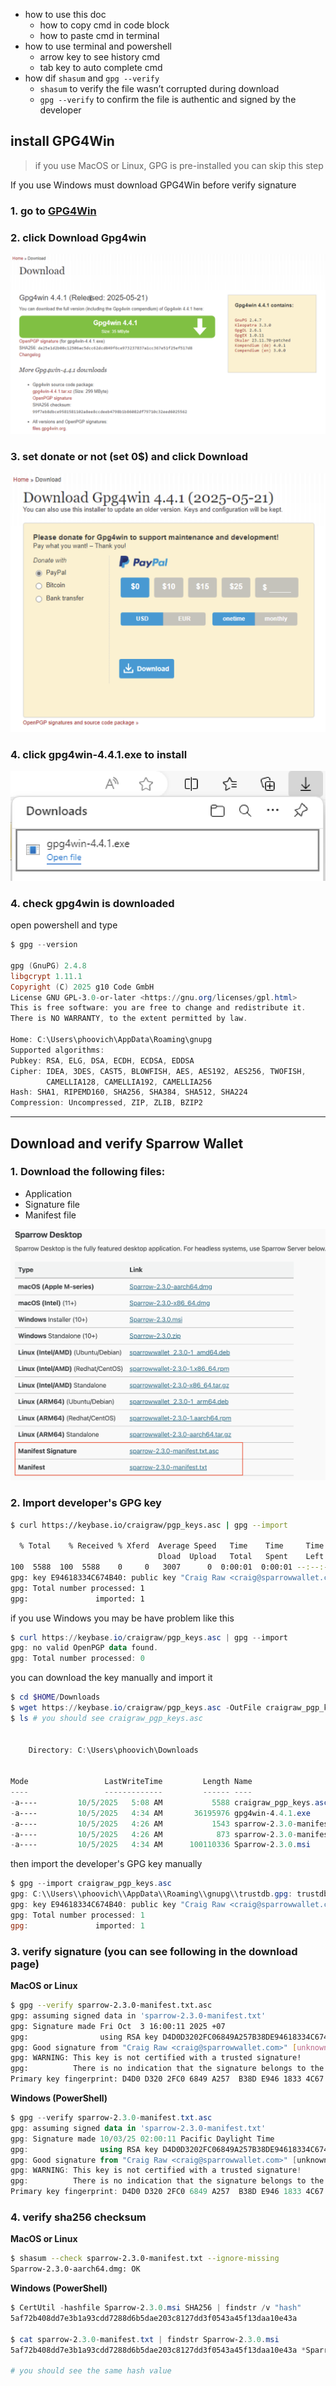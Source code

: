 - how to use this doc
  - how to copy cmd in code block
  - how to paste cmd in terminal
- how to use terminal and powershell
  - arrow key to see history cmd
  - tab key to auto complete cmd
- how dif `shasum` and `gpg --verify`
  - `shasum` to verify the file wasn’t corrupted during download
  - `gpg --verify` to confirm the file is authentic and signed by the developer

## install GPG4Win

> if you use MacOS or Linux, GPG is pre-installed you can skip this step

If you use Windows must download GPG4Win before verify signature

### 1. go to [GPG4Win](https://www.gpg4win.org/download.html)

### 2. click Download Gpg4win

![GPG4WinFigure1](assets/GPG4Win1.png)


### 3. set donate or not (set 0$) and click Download

![GPG4WinFigure2](assets/GPG4Win2.png)

### 4. click gpg4win-4.4.1.exe to install

![GPG4WinFigure3](assets/GPG4Win3.png)

### 4. check gpg4win is downloaded

open powershell and type

```powershell
$ gpg --version

gpg (GnuPG) 2.4.8
libgcrypt 1.11.1
Copyright (C) 2025 g10 Code GmbH
License GNU GPL-3.0-or-later <https://gnu.org/licenses/gpl.html>
This is free software: you are free to change and redistribute it.
There is NO WARRANTY, to the extent permitted by law.

Home: C:\Users\phoovich\AppData\Roaming\gnupg
Supported algorithms:
Pubkey: RSA, ELG, DSA, ECDH, ECDSA, EDDSA
Cipher: IDEA, 3DES, CAST5, BLOWFISH, AES, AES192, AES256, TWOFISH,
        CAMELLIA128, CAMELLIA192, CAMELLIA256
Hash: SHA1, RIPEMD160, SHA256, SHA384, SHA512, SHA224
Compression: Uncompressed, ZIP, ZLIB, BZIP2
```

---

## Download and verify Sparrow Wallet

### 1. Download the following files:

- Application
- Signature file
- Manifest file

![sparrowFigure1](assets/sparrow1.png)

### 2. Import developer's GPG key

```bash
$ curl https://keybase.io/craigraw/pgp_keys.asc | gpg --import

  % Total    % Received % Xferd  Average Speed   Time    Time     Time  Current
                                 Dload  Upload   Total   Spent    Left  Speed
100  5588  100  5588    0     0   3007      0  0:00:01  0:00:01 --:--:--  3005
gpg: key E94618334C674B40: public key "Craig Raw <craig@sparrowwallet.com>" imported
gpg: Total number processed: 1
gpg:               imported: 1
```

if you use Windows you may be have problem like this

```powershell
$ curl https://keybase.io/craigraw/pgp_keys.asc | gpg --import
gpg: no valid OpenPGP data found.
gpg: Total number processed: 0
```

you can download the key manually and import it

```powershell
$ cd $HOME/Downloads
$ wget https://keybase.io/craigraw/pgp_keys.asc -OutFile craigraw_pgp_keys.asc
$ ls # you should see craigraw_pgp_keys.asc


    Directory: C:\Users\phoovich\Downloads


Mode                 LastWriteTime         Length Name
----                 -------------         ------ ----
-a----         10/5/2025   5:08 AM           5588 craigraw_pgp_keys.asc <-- should see this file
-a----         10/5/2025   4:34 AM       36195976 gpg4win-4.4.1.exe
-a----         10/5/2025   4:26 AM           1543 sparrow-2.3.0-manifest.txt
-a----         10/5/2025   4:26 AM            873 sparrow-2.3.0-manifest.txt.asc
-a----         10/5/2025   4:34 AM      100110336 Sparrow-2.3.0.msi
```

then import the developer's GPG key manually

```powershell
$ gpg --import craigraw_pgp_keys.asc
gpg: C:\\Users\\phoovich\\AppData\\Roaming\\gnupg\\trustdb.gpg: trustdb created
gpg: key E94618334C674B40: public key "Craig Raw <craig@sparrowwallet.com>" imported
gpg: Total number processed: 1
gpg:               imported: 1

```

### 3. verify signature (you can see following in the download page)

**MacOS or Linux**

```bash
$ gpg --verify sparrow-2.3.0-manifest.txt.asc
gpg: assuming signed data in 'sparrow-2.3.0-manifest.txt'
gpg: Signature made Fri Oct  3 16:00:11 2025 +07
gpg:                using RSA key D4D0D3202FC06849A257B38DE94618334C674B40
gpg: Good signature from "Craig Raw <craig@sparrowwallet.com>" [unknown]
gpg: WARNING: This key is not certified with a trusted signature!
gpg:          There is no indication that the signature belongs to the owner.
Primary key fingerprint: D4D0 D320 2FC0 6849 A257  B38D E946 1833 4C67 4B40
```

**Windows (PowerShell)**

```powershell
$ gpg --verify sparrow-2.3.0-manifest.txt.asc
gpg: assuming signed data in 'sparrow-2.3.0-manifest.txt'
gpg: Signature made 10/03/25 02:00:11 Pacific Daylight Time
gpg:                using RSA key D4D0D3202FC06849A257B38DE94618334C674B40
gpg: Good signature from "Craig Raw <craig@sparrowwallet.com>" [unknown]
gpg: WARNING: This key is not certified with a trusted signature!
gpg:          There is no indication that the signature belongs to the owner.
Primary key fingerprint: D4D0 D320 2FC0 6849 A257  B38D E946 1833 4C67 4B40
```

### 4. verify sha256 checksum

**MacOS or Linux**

```bash
$ shasum --check sparrow-2.3.0-manifest.txt --ignore-missing
Sparrow-2.3.0-aarch64.dmg: OK

```

**Windows (PowerShell)**

```powershell
$ CertUtil -hashfile Sparrow-2.3.0.msi SHA256 | findstr /v "hash"
5af72b408dd7e3b1a93cdd7288d6b5dae203c8127dd3f0543a45f13daa10e43a

$ cat sparrow-2.3.0-manifest.txt | findstr Sparrow-2.3.0.msi
5af72b408dd7e3b1a93cdd7288d6b5dae203c8127dd3f0543a45f13daa10e43a *Sparrow-2.3.0.msi

# you should see the same hash value
```
